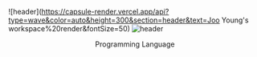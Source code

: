 ![header](https://capsule-render.vercel.app/api?type=wave&color=auto&height=300&section=header&text=Joo Young's workspace%20render&fontSize=50)
![header](https://capsule-render.vercel.app/api?type=waving)
<div align=center>
Programming Language
